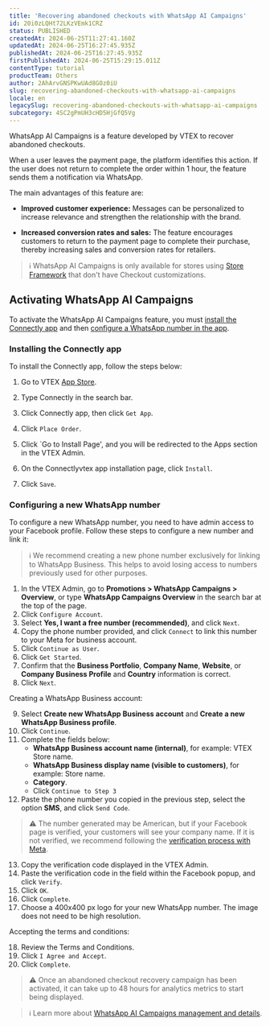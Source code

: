 ```yaml
---
title: 'Recovering abandoned checkouts with WhatsApp AI Campaigns'
id: 20i0zLQHt72LKzVEmk1CRZ
status: PUBLISHED
createdAt: 2024-06-25T11:27:41.160Z
updatedAt: 2024-06-25T16:27:45.935Z
publishedAt: 2024-06-25T16:27:45.935Z
firstPublishedAt: 2024-06-25T15:29:15.011Z
contentType: tutorial
productTeam: Others
author: 2AhArvGNSPKwUAd8GOz0iU
slug: recovering-abandoned-checkouts-with-whatsapp-ai-campaigns
locale: en
legacySlug: recovering-abandoned-checkouts-with-whatsapp-ai-campaigns
subcategory: 4SC2gPmUH3cHD5HjGfQ5Vg
---
```


WhatsApp AI Campaigns is a feature developed by VTEX to recover abandoned checkouts.

When a user leaves the payment page, the platform identifies this action. If the user does not return to complete the order within 1 hour, the feature sends them a notification via WhatsApp.

The main advantages of this feature are:

- **Improved customer experience:** Messages can be personalized to increase relevance and strengthen the relationship with the brand.

- **Increased conversion rates and sales:** The feature encourages customers to return to the payment page to complete their purchase, thereby increasing sales and conversion rates for retailers.

>ℹ️ WhatsApp AI Campaigns is only available for stores using [Store Framework](https://help.vtex.com/tracks/store-development--3fHF3GIjK8UugnQKIakpl9/5DTcawNjc5MovtD7HNqURl#store-framework) that don't have Checkout customizations.

## Activating WhatsApp AI Campaigns

To activate the WhatsApp AI Campaigns feature, you must [install the Connectly app](#installing-conectly-app) and then [configure a WhatsApp number in the app](#configuring-new-whatsapp-number).

### Installing the Connectly app

To install the Connectly app, follow the steps below:

1. Go to VTEX [App Store](https://apps.vtex.com/).

2. Type Connectly in the search bar.

3. Click Connectly app, then click `Get App`.

4. Click `Place Order`.

5. Click `Go to Install Page', and you will be redirected to the Apps section in the VTEX Admin.

6. On the Connectlyvtex app installation page, click `Install`.

7. Click `Save`.

### Configuring a new WhatsApp number

To configure a new WhatsApp number, you need to have admin access to your Facebook profile. Follow these steps to configure a new number and link it:

>ℹ️ We recommend creating a new phone number exclusively for linking to WhatsApp Business. This helps to avoid losing access to numbers previously used for other purposes.

<ol start="1">
  <li>In the VTEX Admin, go to <strong>Promotions &gt; WhatsApp Campaigns &gt; Overview</strong>, or type <strong>WhatsApp Campaigns Overview</strong> in the search bar at the top of the page.</li>
  <li>Click <code>Configure Account</code>.</li>
  <li>Select <strong>Yes, I want a free number (recommended)</strong>, and click <code>Next</code>.</li>
  <li>Copy the phone number provided, and click <code>Connect</code> to link this number to your Meta for business account.</li>
  <li>Click <code>Continue as User</code>.</li>
  <li>Click <code>Get Started</code>.</li>
  <li>Confirm that the <strong>Business Portfolio</strong>, <strong>Company Name</strong>, <strong>Website</strong>, or <strong>Company Business Profile</strong> and <strong>Country</strong> information is correct.</li>
  <li>Click <code>Next</code>.</li>
</ol>

<p>Creating a WhatsApp Business account:</p>

<ol start="9">
  <li>Select <strong>Create new WhatsApp Business account</strong> and <strong>Create a new WhatsApp Business profile</strong>.</li>
  <li>Click <code>Continue</code>.</li>
  <li>Complete the fields below:
    <ul>
      <li><strong>WhatsApp Business account name (internal)</strong>, for example: VTEX Store name.</li>
      <li><strong>WhatsApp Business display name (visible to customers)</strong>, for example: Store name.</li>
      <li><strong>Category</strong>.</li>
      <li>Click <code>Continue to Step 3</code></li>
    </ul>
  </li>
  <li>Paste the phone number you copied in the previous step, select the option <strong>SMS</strong>, and click <code>Send Code</code>.</li>
</ol>

>⚠️ The number generated may be American, but if your Facebook page is verified, your customers will see your company name. If it is not verified, we recommend following the [verification process with Meta](https://www.facebook.com/business/help/2058515294227817?id=180505742745347).

<ol start="13">
  <li>Copy the verification code displayed in the VTEX Admin.</li>
  <li>Paste the verification code in the field within the Facebook popup, and click <code>Verify</code>.</li>
  <li>Click <code>OK</code>.</li>
  <li>Click <code>Complete</code>.</li>
  <li>Choose a 400x400 px logo for your new WhatsApp number. The image does not need to be high resolution.</li>
</ol>

<p>Accepting the terms and conditions:</p>

<ol start="18">
  <li>Review the Terms and Conditions.</li>
  <li>Click <code>I Agree and Accept</code>.</li>
  <li>Click <code>Complete</code>.</li>
</ol>

>⚠️ Once an abandoned checkout recovery campaign has been activated, it can take up to 48 hours for analytics metrics to start being displayed.

>ℹ️ Learn more about [WhatsApp AI Campaigns management and details](https://help.vtex.com/en/tutorial/gerenciamento-e-detalhes-do-whatsapp-ai-campaigns--q9JqDErMqGV4zvsYqkD4s).

